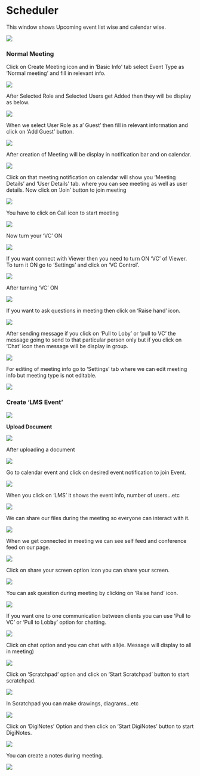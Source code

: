 # Scheduler

This window shows Upcoming event list wise and calendar wise.

![](../.gitbook/assets/image%20%2861%29.png)

###  **Normal Meeting**

Click on Create Meeting icon and in ‘Basic Info’ tab select Event Type as ‘Normal meeting’ and fill in relevant info.

![](../.gitbook/assets/image%20%2870%29.png)

After Selected Role and Selected Users get Added then they will be display as below.

![](../.gitbook/assets/image%20%2899%29.png)

When we select User Role as a’ Guest’ then fill in relevant information and click on ‘Add Guest’ button.

![](../.gitbook/assets/image%20%2860%29.png)

After creation of Meeting will be display in notification bar and on calendar.

![](../.gitbook/assets/image%20%2843%29.png)

Click on that meeting notification on calendar will show you ‘Meeting Details’ and ‘User Details’ tab. where you can see meeting as well as user details. Now click on ‘Join’ button to join meeting

![](../.gitbook/assets/image%20%2849%29.png)

You have to click on Call icon to start meeting

![](../.gitbook/assets/image%20%2857%29.png)

Now turn your ‘VC’ ON

![](../.gitbook/assets/image%20%2841%29.png)

If you want connect with Viewer then you need to turn ON ‘VC’ of Viewer. To turn it ON go to ‘Settings’ and click on ‘VC Control’.

![](../.gitbook/assets/image%20%2874%29.png)

After turning ‘VC’ ON

![](../.gitbook/assets/image%20%2842%29.png)

If you want to ask questions in meeting then click on ‘Raise hand’ icon.

![](../.gitbook/assets/image%20%2882%29.png)

After sending message if you click on ‘Pull to Loby’ or ‘pull to VC’ the message going to send to that particular person only but if you click on ‘Chat’ icon then message will be display in group.

![](../.gitbook/assets/image%20%2866%29.png)

For editing of meeting info go to ‘Settings’ tab where we can edit meeting info but meeting type is not editable.

![](../.gitbook/assets/image%20%2831%29.png)

###  **Create ‘LMS Event’**

![](../.gitbook/assets/image%20%2848%29.png)

 **Upload Document**

![](../.gitbook/assets/image%20%2879%29.png)

After uploading a document

![](../.gitbook/assets/image%20%2840%29.png)

Go to calendar event and click on desired event notification to join Event.

![](../.gitbook/assets/image%20%2826%29.png)

When you click on ‘LMS’ it shows the event info, number of users…etc

![](../.gitbook/assets/image%20%282%29.png)

We can share our files during the meeting so everyone can interact with it.

![](../.gitbook/assets/image%20%28101%29.png)

When we get connected in meeting we can see self feed and conference feed on our page.

![](../.gitbook/assets/image%20%2862%29.png)

Click on share your screen option icon you can share your screen.

![](../.gitbook/assets/image%20%2881%29.png)

You can ask question during meeting by clicking on ‘Raise hand’ icon.

![](../.gitbook/assets/image%20%2845%29.png)

If you want one to one communication between clients you can use ‘Pull to VC’ or ‘Pull to Lob**b**y’ option for chatting.

![](../.gitbook/assets/image%20%2897%29.png)

Click on chat option and you can chat with all\(ie. Message will display to all in meeting\)

![](../.gitbook/assets/image%20%2883%29.png)

Click on ‘Scratchpad’ option and click on ‘Start Scratchpad’ button to start scratchpad.

![](../.gitbook/assets/image%20%2827%29.png)

In Scratchpad you can make drawings, diagrams…etc

![](../.gitbook/assets/image%20%2825%29.png)

Click on ‘DigiNotes’ Option and then click on ‘Start DigiNotes’ button to start DigiNotes.

![](../.gitbook/assets/image%20%2837%29.png)

You can create a notes during meeting.

![](../.gitbook/assets/image%20%2890%29.png)



